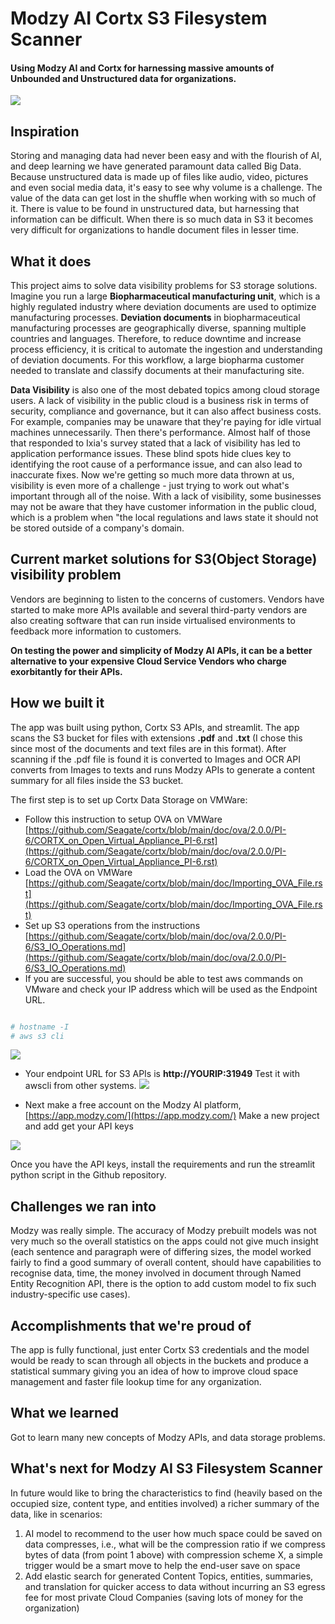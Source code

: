 # Modzy AI Cortx S3 Filesystem Scanner
#### Using Modzy AI and Cortx for harnessing massive amounts of Unbounded and Unstructured data for organizations.

![](https://github.com/vilaksh01/cortx/blob/main/doc/integrations/cortx-modzy-ai/ppt/1.png)

## Inspiration
Storing and managing data had never been easy and with the flourish of AI, and deep learning we have generated paramount data called Big Data. Because unstructured data is made up of files like audio, video, pictures and even social media data, it's easy to see why volume is a challenge. The value of the data can get lost in the shuffle when working with so much of it. There is value to be found in unstructured data, but harnessing that information can be difficult. When there is so much data in S3 it becomes very difficult for organizations to handle document files in lesser time.

## What it does

This project aims to solve data visibility problems for S3 storage solutions. Imagine you run a large **Biopharmaceutical manufacturing unit**, which is a highly regulated industry where deviation documents are used to optimize manufacturing processes. **Deviation documents** in biopharmaceutical manufacturing processes are geographically diverse, spanning multiple countries and languages. Therefore, to reduce downtime and increase process efficiency, it is critical to automate the ingestion and understanding of deviation documents. For this workflow, a large biopharma customer needed to translate and classify documents at their manufacturing site. 

**Data Visibility** is also one of the most debated topics among cloud storage users. A lack of visibility in the public cloud is a business risk in terms of security, compliance and governance, but it can also affect business costs. For example, companies may be unaware that they're paying for idle virtual machines unnecessarily. Then there's performance. Almost half of those that responded to Ixia's survey stated that a lack of visibility has led to application performance issues. These blind spots hide clues key to identifying the root cause of a performance issue, and can also lead to inaccurate fixes. Now we're getting so much more data thrown at us, visibility is even more of a challenge - just trying to work out what's important through all of the noise. With a lack of visibility, some businesses may not be aware that they have customer information in the public cloud, which is a problem when "the local regulations and laws state it should not be stored outside of a company's domain.

## Current market solutions for S3(Object Storage) visibility problem

Vendors are beginning to listen to the concerns of customers. Vendors have started to make more APIs available and several third-party vendors are also creating software that can run inside virtualised environments to feedback more information to customers. 

**On testing the power and simplicity of Modzy AI APIs, it can be a better alternative to your expensive Cloud Service Vendors who charge exorbitantly for their APIs.**

## How we built it
The app was built using python, Cortx S3 APIs, and streamlit. The app scans the S3 bucket for files with extensions **.pdf** and **.txt** (I chose this since most of the documents and text files are in this format).  After scanning if the .pdf file is found it is converted to Images and OCR API converts from Images to texts and runs Modzy APIs to generate a content summary for all files inside the S3 bucket.

The first step is to set up Cortx Data Storage on VMWare:
- Follow this instruction to setup OVA on VMWare [https://github.com/Seagate/cortx/blob/main/doc/ova/2.0.0/PI-6/CORTX_on_Open_Virtual_Appliance_PI-6.rst](https://github.com/Seagate/cortx/blob/main/doc/ova/2.0.0/PI-6/CORTX_on_Open_Virtual_Appliance_PI-6.rst)
- Load the OVA on VMWare [https://github.com/Seagate/cortx/blob/main/doc/Importing_OVA_File.rst](https://github.com/Seagate/cortx/blob/main/doc/Importing_OVA_File.rst)
- Set up S3 operations from the instructions
[https://github.com/Seagate/cortx/blob/main/doc/ova/2.0.0/PI-6/S3_IO_Operations.md](https://github.com/Seagate/cortx/blob/main/doc/ova/2.0.0/PI-6/S3_IO_Operations.md)
- If you are successful, you should be able to test aws commands on VMware and check your IP address which will be used as the Endpoint URL. 

```bash

# hostname -I
# aws s3 cli

```

![](https://challengepost-s3-challengepost.netdna-ssl.com/photos/production/software_photos/002/024/771/datas/gallery.jpg)

- Your endpoint URL for S3 APIs is **http://YOURIP:31949** Test it with awscli from other systems.
![](https://challengepost-s3-challengepost.netdna-ssl.com/photos/production/software_photos/002/024/779/datas/gallery.jpg)

- Next make a free account on the Modzy AI platform, [https://app.modzy.com/](https://app.modzy.com/) Make a new project and add get your API keys

![](https://challengepost-s3-challengepost.netdna-ssl.com/photos/production/software_photos/002/025/038/datas/gallery.jpg)

Once you have the API keys, install the requirements and run the streamlit python script in the Github repository. 

## Challenges we ran into
Modzy was really simple. The accuracy of Modzy prebuilt models was not very much so the overall statistics on the apps could not give much insight (each sentence and paragraph were of differing sizes, the model worked fairly to find a good summary of overall content, should have capabilities to recognise data, time, the money involved in document through Named Entity Recognition API, there is the option to add custom model to fix such industry-specific use cases).

## Accomplishments that we're proud of
The app is fully functional, just enter Cortx S3 credentials and the model would be ready to scan through all objects in the buckets and produce a statistical summary giving you an idea of how to improve cloud space management and faster file lookup time for any organization.

## What we learned
Got to learn many new concepts of Modzy APIs, and data storage problems.

## What's next for Modzy AI S3 Filesystem Scanner

In future would like to bring the characteristics to find (heavily based on the occupied size, content type, and entities involved) a richer summary of the data, like in scenarios:

1. AI model to recommend to the user how much space could be saved on data compresses, i.e., what will be the compression ratio if we compress bytes of data (from point 1 above) with compression scheme X, a simple trigger would be a smart move to help the end-user save on space
2. Add elastic search for generated Content Topics, entities, summaries, and translation for quicker access to data without incurring an S3 egress fee for most private Cloud Companies (saving lots of money for the organization) 
